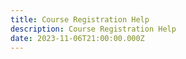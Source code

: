 ```yaml
---
title: Course Registration Help
description: Course Registration Help
date: 2023-11-06T21:00:00.000Z
---
```


